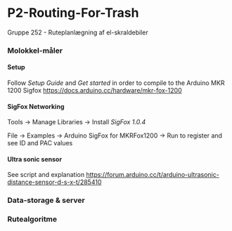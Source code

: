 # P2-Routing-For-Trash

Gruppe 252 - Ruteplanlægning af el-skraldebiler

### Molokkel-måler
#### Setup
Follow *Setup Guide* and *Get started* in order to compile to the Arduino MKR 1200 Sigfox
https://docs.arduino.cc/hardware/mkr-fox-1200

#### SigFox Networking
Tools -> Manage Libraries -> Install *SigFox 1.0.4*

File -> Examples -> Arduino SigFox for MKRFox1200 -> Run to register and see ID and PAC values

#### Ultra sonic sensor
See script and explanation
https://forum.arduino.cc/t/arduino-ultrasonic-distance-sensor-d-s-x-t/285410




### Data-storage & server
### Rutealgoritme

